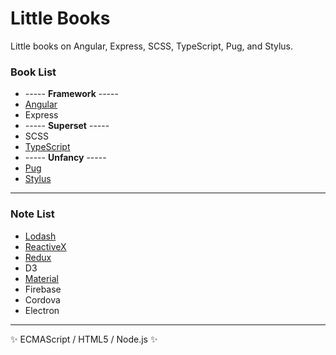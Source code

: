 # Little Books

Little books on Angular, Express, SCSS, TypeScript, Pug, and Stylus.

### Book List
* ----- **Framework** -----
* [Angular](https://github.com/Shyam-Chen/Little-Books/blob/master/Angular/README.md)
* Express
* ----- **Superset** -----
* SCSS
* [TypeScript](https://github.com/Shyam-Chen/Little-Books/blob/master/TypeScript.md)
* ----- **Unfancy** -----
* [Pug](https://github.com/Shyam-Chen/Little-Books/blob/master/Pug.md)
* [Stylus](https://github.com/Shyam-Chen/Little-Books/blob/master/Stylus.md)

***

### Note List
* [Lodash](https://github.com/Shyam-Chen/Little-Books/blob/master/Lodash.md)
* [ReactiveX](https://github.com/Shyam-Chen/Little-Books/blob/master/ReactiveX.md)
* [Redux](https://github.com/Shyam-Chen/Little-Books/blob/master/Redux.md)
* D3
* [Material](https://github.com/Shyam-Chen/Little-Books/blob/master/Material.md)
* Firebase
* Cordova
* Electron

***

:sparkles: ECMAScript / HTML5 / Node.js :sparkles:
